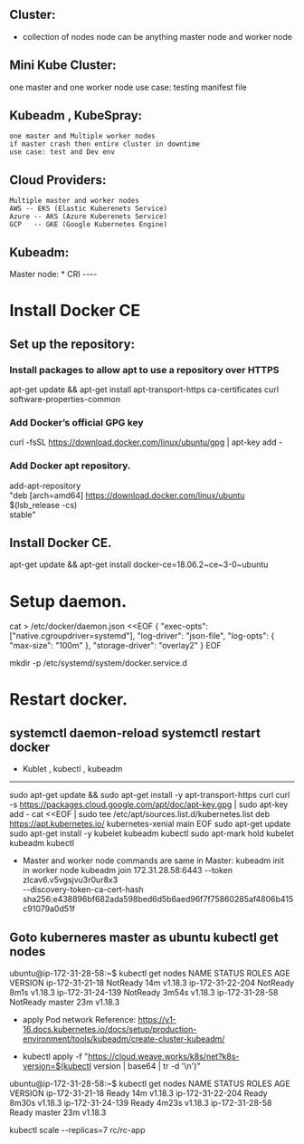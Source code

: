 ## Cluster:
   * collection of nodes
     node can be anything master node and worker node
## Mini Kube Cluster:
   one master and one worker node
   use case: testing manifest file
## Kubeadm , KubeSpray:
    one master and Multiple worker nodes
    if master crash then entire cluster in downtime
    use case: test and Dev env
## Cloud Providers:
    Multiple master and worker nodes
    AWS -- EKS (Elastic Kuberenets Service)
    Azure -- AKS (Azure Kuberenets Service)
    GCP   -- GKE (Google Kubernetes Engine)

## Kubeadm:
  Master node:
     * CRI
     ----
     
# Install Docker CE
## Set up the repository:
### Install packages to allow apt to use a repository over HTTPS
apt-get update && apt-get install apt-transport-https ca-certificates curl software-properties-common

### Add Docker’s official GPG key
curl -fsSL https://download.docker.com/linux/ubuntu/gpg | apt-key add -

### Add Docker apt repository.
add-apt-repository \
  "deb [arch=amd64] https://download.docker.com/linux/ubuntu \
  $(lsb_release -cs) \
  stable"

## Install Docker CE.
apt-get update && apt-get install docker-ce=18.06.2~ce~3-0~ubuntu

# Setup daemon.
cat > /etc/docker/daemon.json <<EOF
{
  "exec-opts": ["native.cgroupdriver=systemd"],
  "log-driver": "json-file",
  "log-opts": {
    "max-size": "100m"
  },
  "storage-driver": "overlay2"
}
EOF

mkdir -p /etc/systemd/system/docker.service.d

# Restart docker.
systemctl daemon-reload
systemctl restart docker
-----

* Kublet , kubectl , kubeadm
------------------------------
sudo apt-get update && sudo apt-get install -y apt-transport-https curl
curl -s https://packages.cloud.google.com/apt/doc/apt-key.gpg | sudo apt-key add -
cat <<EOF | sudo tee /etc/apt/sources.list.d/kubernetes.list
deb https://apt.kubernetes.io/ kubernetes-xenial main
EOF
sudo apt-get update
sudo apt-get install -y kubelet kubeadm kubectl
sudo apt-mark hold kubelet kubeadm kubectl






* Master and worker node  commands are same
  in Master:
    kubeadm init  
  in worker node
     kubeadm join 172.31.28.58:6443 --token zlcav6.v5vgsjvu3r0ur8x3 \
    --discovery-token-ca-cert-hash sha256:e438896bf682ada598bed6d5b6aed96f7f75860285af4806b415c91079a0d51f 


Goto 
kuberneres master
 as ubuntu
   kubectl get nodes
   ----
ubuntu@ip-172-31-28-58:~$ kubectl get nodes
NAME               STATUS     ROLES    AGE     VERSION
ip-172-31-21-18    NotReady   <none>   14m     v1.18.3
ip-172-31-22-204   NotReady   <none>   8m1s    v1.18.3
ip-172-31-24-139   NotReady   <none>   3m54s   v1.18.3
ip-172-31-28-58    NotReady   master   23m     v1.18.3


* apply Pod network
 Reference: https://v1-16.docs.kubernetes.io/docs/setup/production-environment/tools/kubeadm/create-cluster-kubeadm/

 * kubectl apply -f "https://cloud.weave.works/k8s/net?k8s-version=$(kubectl version | base64 | tr -d '\n')"


 ubuntu@ip-172-31-28-58:~$ kubectl get nodes
NAME               STATUS   ROLES    AGE     VERSION
ip-172-31-21-18    Ready    <none>   14m     v1.18.3
ip-172-31-22-204   Ready    <none>   8m30s   v1.18.3
ip-172-31-24-139   Ready    <none>   4m23s   v1.18.3
ip-172-31-28-58    Ready    master   23m     v1.18.3



 kubectl scale --replicas=7 rc/rc-app